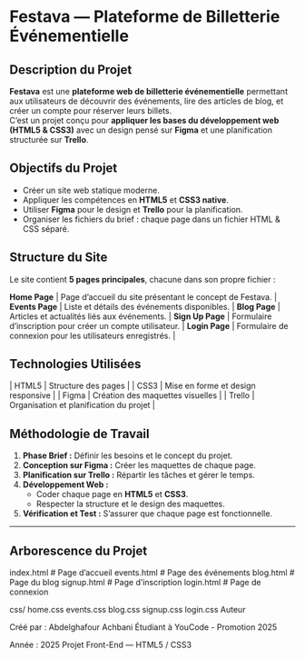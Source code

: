 #  Festava — Plateforme de Billetterie Événementielle  


## Description du Projet

**Festava** est une **plateforme web de billetterie événementielle** permettant aux utilisateurs de découvrir des événements, lire des articles de blog, et créer un compte pour réserver leurs billets.  
C’est un projet conçu pour **appliquer les bases du développement web (HTML5 & CSS3)** avec un design pensé sur **Figma** et une planification structurée sur **Trello**.



##  Objectifs du Projet

- Créer un site web statique moderne.  
- Appliquer les compétences en **HTML5** et **CSS3 native**.  
- Utiliser **Figma** pour le design et **Trello** pour la planification.  
- Organiser les fichiers du brief : chaque page dans un fichier HTML & CSS séparé.  


##  Structure du Site

Le site contient **5 pages principales**, chacune dans son propre fichier :


**Home Page** | Page d’accueil du site présentant le concept de Festava. |
**Events Page** | Liste et détails des événements disponibles. |
**Blog Page** | Articles et actualités liés aux événements. |
**Sign Up Page** | Formulaire d’inscription pour créer un compte utilisateur. |
**Login Page** | Formulaire de connexion pour les utilisateurs enregistrés. |


##  Technologies Utilisées

| HTML5 | Structure des pages |
| CSS3 | Mise en forme et design responsive |
| Figma | Création des maquettes visuelles |
| Trello | Organisation et planification du projet |


##  Méthodologie de Travail

1. **Phase Brief :** Définir les besoins et le concept du projet.  
2. **Conception sur Figma :** Créer les maquettes de chaque page.  
3. **Planification sur Trello :** Répartir les tâches et gérer le temps.  
4. **Développement Web :**  
   - Coder chaque page en **HTML5** et **CSS3**.  
   - Respecter la structure et le design des maquettes.  
5. **Vérification et Test :** S’assurer que chaque page est fonctionnelle.  

---

##  Arborescence du Projet


index.html # Page d’accueil
 events.html # Page des événements
 blog.html # Page du blog
 signup.html # Page d’inscription
 login.html # Page de connexion

css/ home.css
events.css
blog.css
signup.css
login.css
 Auteur

Créé par : Abdelghafour Achbani
 Étudiant à YouCode - Promotion 2025

 Année : 2025
 Projet Front-End — HTML5 / CSS3
